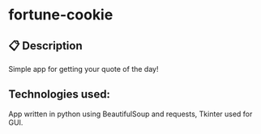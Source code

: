 # fortune-cookie

## :clipboard: Description 
Simple app for getting your quote of the day!

## Technologies used:
App written in python using BeautifulSoup and requests, Tkinter used for GUI.





